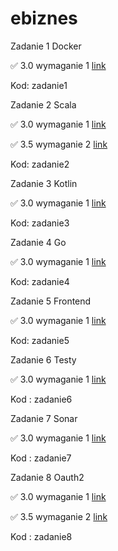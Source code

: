 # ebiznes

Zadanie 1 Docker

✅ 3.0 wymaganie 1 [link](https://github.com/parabola01/ebiznes/tree/387cb4409bf7716d101b81216e9440a9b8e8f088/zadanie1)

Kod: zadanie1

Zadanie 2 Scala

✅ 3.0 wymaganie 1 [link](https://github.com/parabola01/ebiznes/tree/11fcb5ccf716cdbf6aa33b956a052b5f982030f9/zadanie2)

✅ 3.5 wymaganie 2 [link](https://github.com/parabola01/ebiznes/tree/11fcb5ccf716cdbf6aa33b956a052b5f982030f9/zadanie2)

Kod: zadanie2

Zadanie 3 Kotlin

✅ 3.0 wymaganie 1 [link](https://github.com/parabola01/ebiznes/tree/8806e46f72dd1eac69ee2b0eb9a116a64e18497e)

Kod: zadanie3

Zadanie 4 Go

✅ 3.0 wymaganie 1 [link](https://github.com/parabola01/ebiznes/tree/571a3da7f409e88ea137f1f0d7cbd8b26778777b/zadanie4)

Kod: zadanie4

Zadanie 5 Frontend

✅ 3.0 wymaganie 1 [link](https://github.com/parabola01/ebiznes/tree/1b302aedddb22d8c8cb15baa9700a2918ba492a6/zadanie5)

Kod: zadanie5

Zadanie 6 Testy

✅ 3.0 wymaganie 1 [link](https://github.com/parabola01/ebiznes/tree/c7bb47769afc576a21ea9a68fba9a6c88b05a7ed/zadanie6)

Kod : zadanie6

Zadanie 7 Sonar

✅ 3.0 wymaganie 1 [link](https://github.com/parabola01/ebiznes/tree/a5f5fa9c1e83283a9ead49d68a5755a906a6283b/zadanie7)

Kod : zadanie7

Zadanie 8 Oauth2

✅ 3.0 wymaganie 1 [link](https://github.com/parabola01/ebiznes/tree/8d0fc6f545007637b038b4ef5ce3fd207fc5b31c/zadanie8)

✅ 3.5 wymaganie 2 [link](https://github.com/parabola01/ebiznes/tree/8d0fc6f545007637b038b4ef5ce3fd207fc5b31c/zadanie8)

Kod : zadanie8

